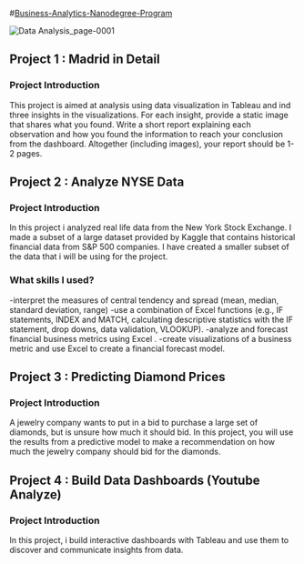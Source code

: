 #[Business-Analytics-Nanodegree-Program](https://classroom.udacity.com/nanodegrees/nd098-mena-fow2/dashboard/overview)

![Data Analysis_page-0001](https://user-images.githubusercontent.com/81582498/113478984-e1d78280-9494-11eb-960b-6c800205fd92.jpg)


## Project 1 : Madrid in Detail

### Project Introduction
This project is aimed at analysis using data visualization in Tableau and ind three insights in the visualizations. For each insight, provide a static image that shares what you found. Write a short report explaining each observation and how you found the information to reach your conclusion from the dashboard. Altogether (including images), your report should be 1-2 pages.






## Project 2 : Analyze NYSE Data

### Project Introduction
In this project i analyzed real life data from the New York Stock Exchange. I made a subset of a large dataset provided by Kaggle that contains historical financial data from S&P 500 companies. I have created a smaller subset of the data that i will be using for the project.

### What skills I used?
-interpret the measures of central tendency and spread (mean, median, standard deviation, range)
-use a combination of Excel functions (e.g., IF statements, INDEX and MATCH, calculating descriptive statistics with the IF statement, drop downs, data validation, VLOOKUP).
-analyze and forecast financial business metrics using Excel .
-create visualizations of a business metric and use Excel to create a financial forecast model.






## Project 3 : Predicting Diamond Prices

### Project Introduction
A jewelry company wants to put in a bid to purchase a large set of diamonds, but is unsure how much it should bid. In this project, you will use the results from a predictive model to make a recommendation on how much the jewelry company should bid for the diamonds.






## Project 4 :  Build Data Dashboards (Youtube Analyze)

### Project Introduction
In this project, i build interactive dashboards with Tableau and use them to discover and communicate insights from data.
